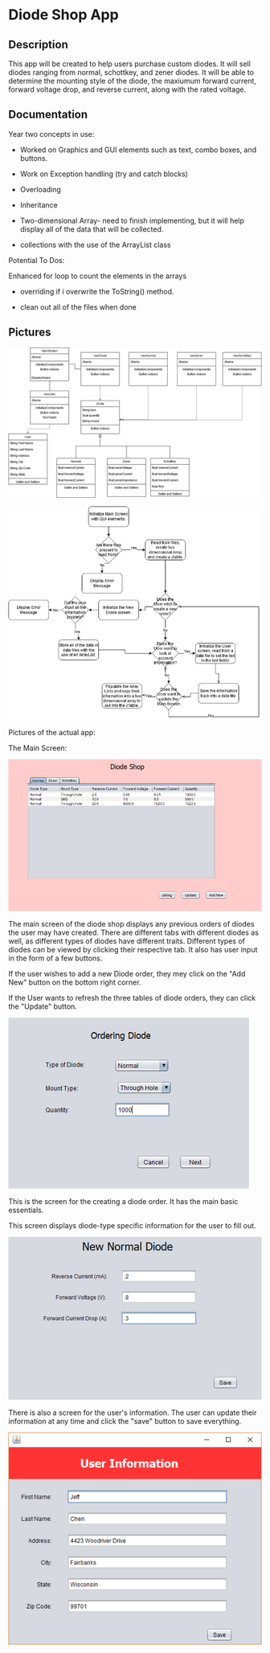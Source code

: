 # Diode Shop App
## Description
This app will be created to help users purchase custom diodes. It will sell diodes ranging from normal, schottkey, and zener diodes. It will be able to determine the mounting style of the diode, the maxiumum forward current, forward voltage drop, and reverse current, along with the rated voltage. 


## Documentation

Year two concepts in use:

- Worked on Graphics and GUI elements such as text, combo boxes, and buttons. 

- Work on Exception handling (try and catch blocks)

- Overloading

- Inheritance

- Two-dimensional Array- need to finish implementing, but it will help display all of the data that will be collected. 

- collections with the use of the ArrayList class


Potential To Dos: 

Enhanced for loop to count the elements in the arrays

- overriding if i overwrite the ToString() method.

- clean out all of the files when done


## Pictures

![alt text][class]

[class]: https://github.com/jchen312/DiodeShop/blob/master/Images/Class%20Diagram.png

![alt text][logic]

[logic]: https://github.com/jchen312/DiodeShop/blob/master/Images/Logic%20Diagram.png


Pictures of the actual app:

The Main Screen:

![alt text][mainS]

[mainS]: https://github.com/jchen312/DiodeShop/blob/master/Images/Main%20Screen.png

The main screen of the diode shop displays any previous orders of diodes the user may have created. There are different tabs with different diodes as well, as different types of diodes have different traits. Different types of diodes can be viewed by clicking their respective tab. It also has user input in the form of a few buttons. 

If the user wishes to add a new Diode order, they mey click on the "Add New" button on the bottom right corner. 

If the User wants to refresh the three tables of diode orders, they can click the "Update" button. 

![alt text][diode]

[diode]: https://github.com/jchen312/DiodeShop/blob/master/Images/New%20Diode.png


This is the screen for the creating a diode order. It has the main basic essentials. 


This screen displays diode-type specific information for the user to fill out. 

![alt text][normal]

[normal]: https://github.com/jchen312/DiodeShop/blob/master/Images/New%20Normal%20Diode.png

There is also a screen for the user's information. The user can update their information at any time and click the "save" button to save everything. 

![alt text][billing]

[billing]: https://github.com/jchen312/DiodeShop/blob/master/Images/Billing.png
